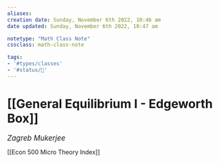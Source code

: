 ```yaml
---
aliases:
creation date: Sunday, November 6th 2022, 10:46 am
date updated: Sunday, November 6th 2022, 10:47 am

notetype: "Math Class Note"
cssclass: math-class-note

tags: 
- '#types/classes'
- '#status/🚧'
---
```


# [[General Equilibrium I - Edgeworth Box]]
<span style = "font-size:120%"><i >Zagreb Mukerjee </i></span>

[[Econ 500 Micro Theory Index]]
